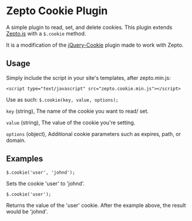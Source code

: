 # Zepto Cookie Plugin

A simple plugin to read, set, and delete cookies. This plugin extends [Zepto.js](https://github.com/madrobby/zepto) with a `$.cookie` method.

It is a modification of the [jQuery-Cookie](https://github.com/carhartl/jquery-cookie) plugin made to work with Zepto.


## Usage

Simply include the script in your site's templates, after zepto.min.js:

    <script type="text/javascript" src="zepto.cookie.min.js"></script>

Use as such: `$.cookie(key, value, options);`

`key` (string), The name of the cookie you want to read/ set.

`value` (string), The value of the cookie you're setting.

`options` (object), Additional cookie parameters such as expires, path, or domain.


## Examples

`$.cookie('user', 'johnd');`

Sets the cookie 'user' to 'johnd'.


`$.cookie('user');`

Returns the value of the 'user' cookie. After the example above, the result would be 'johnd'.